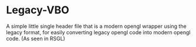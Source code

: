 # Legacy-VBO
A simple little single header file that is a modern opengl wrapper using the legacy format, for easily converting legacy opengl code into modern opengl code. (As seen in RSGL)

